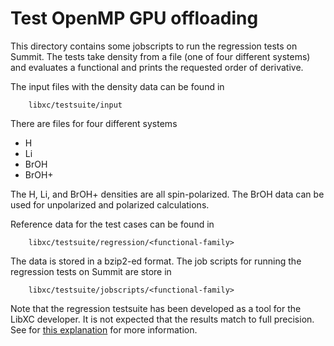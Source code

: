 Test OpenMP GPU offloading
==========================

This directory contains some jobscripts to run the regression tests on Summit.
The tests take density from a file (one of four different systems) and 
evaluates a functional and prints the requested order of derivative. 

The input files with the density data can be found in
```
	libxc/testsuite/input
```
There are files for four different systems

* H
* Li
* BrOH
* BrOH+

The H, Li, and BrOH+ densities are all spin-polarized. The BrOH data can be used
for unpolarized and polarized calculations.

Reference data for the test cases can be found in
```
	libxc/testsuite/regression/<functional-family>
```
The data is stored in a bzip2-ed format.
The job scripts for running the regression tests on Summit are store in
```
	libxc/testsuite/jobscripts/<functional-family>
```

Note that the regression testsuite has been developed as a tool for the LibXC
developer. It is not expected that the results match to full precision.
See for [this explanation](https://tddft.org/pipermail/libxc/2013-November/000166.html)
for more information.
